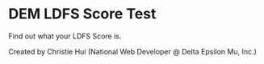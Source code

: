 # DEM LDFS Score Test

Find out what your LDFS Score is.

Created by Christie Hui (National Web Developer @ Delta Epsilon Mu, Inc.)
